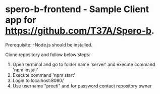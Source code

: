 # spero-b-frontend - Sample Client app for https://github.com/T37A/Spero-b.

Prerequisite: -Node.js should be installed.

Clone repository and follow below steps:
1. Open terminal and go to folder name 'server' and execute command 'npm install'
1. Execute command 'npm start'
1. Login to localhost:8080/
1. Use username "preeti" and for password contact repository owner

